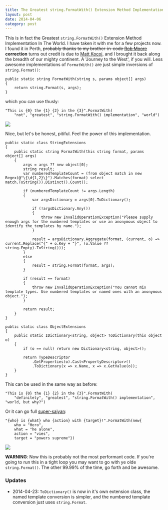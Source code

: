 ```yaml
---
title: The Greatest string.FormatWith() Extension Method Implementation In The World
layout: post
date: 2014-04-06
category: post
---
```


This is in fact the Greatest `string.FormatWith()` Extension Method Implementation In The World. I have taken it with me for a few projects now. I found it in Perth, ~~probably thanks to my brother-in-code [Rob Moore](https://robdmoore.id.au/)~~ **correction** turns out credit is due to [Matt Kocoj](https://hammerproject.com/), and I brought it back along the breadth of our mighty continent. A 'Journey to the West', if you will. Less awesome implementations of `FormatWith()` are just simple inversions of `string.Format()`:

	public static string FormatWith(string s, params object[] args)
	{
		return string.Format(s, args);
	}

which you can use thusly:

	"This is {0} the {1} {2} in the {3}".FormatWith(
		"not", "greatest", "string.FormatWith() implementation", "world")

![](https://media.giphy.com/media/B9bZxUmVr3ZNS/giphy.gif)

Nice, but let's be honest, pitiful. Feel the power of this implementation.

    public static class StringExtensions
    {
        public static string FormatWith(this string format, params object[] args)
        {
            args = args ?? new object[0];
            string result;
            var numberedTemplateCount = (from object match in new Regex(@"\{\d{1,2}\}").Matches(format) select match.ToString()).Distinct().Count();

            if (numberedTemplateCount != args.Length)
            {
                var argsDictionary = args[0].ToDictionary();

                if (!argsDictionary.Any())
                {
                    throw new InvalidOperationException("Please supply enough args for the numbered templates or use an anonymous object to identify the templates by name.");
                }

                result = argsDictionary.Aggregate(format, (current, o) => current.Replace("{" + o.Key + "}", (o.Value ?? string.Empty).ToString()));
            }
            else
            {
                result = string.Format(format, args);
            }

            if (result == format)
            {
                throw new InvalidOperationException("You cannot mix template types. Use numbered templates or named ones with an anonymous object.");
            }

            return result;
        }
    }

    public static class ObjectExtensions
    { 
        public static IDictionary<string, object> ToDictionary(this object o)
        {
            if (o == null) return new Dictionary<string, object>();

            return TypeDescriptor
                .GetProperties(o).Cast<PropertyDescriptor>()
                .ToDictionary(x => x.Name, x => x.GetValue(o));
        }
    }

This can be used in the same way as before:

	"This is {0} the {1} {2} in the {3}".FormatWith(
		"definitely", "greatest", "string.FormatWith() implementation", "world, but why?")

Or it can go full [super-saiyan](https://dragonball.wikia.com/wiki/Super_Saiyan):

	"{who} is {what} who {action} with {target}!".FormatWith(new{
		who = "Hero",
		what = "he alone",
		action = "vies",
		target = "powers supreme"})

![](https://media.giphy.com/media/6KlLzO38CkLjG/giphy.gif)

**WARNING**: Now this is probably not the most performant code. If you're going to run this in a tight loop you may want to go with ye olde `string.Format()`. The other 99.99% of the time, go forth and be awesome.

### Updates

- 2014-04-23: `ToDictionary()` is now in it's own extension class, the named template conversion is simpler, and the numbered template conversion just uses `string.Format`.

